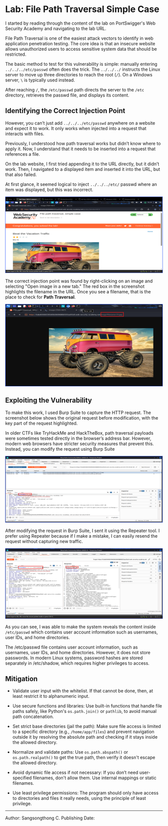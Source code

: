 # Lab: File Path Traversal Simple Case

I started by reading through the content of the lab on PortSwigger's Web Security Academy and navigating to the lab URL.

File Path Traversal is one of the easiest attack vectors to identify in web application penetration testing. The core idea is that an insecure website allows unauthorized users to access sensitive system data that should be restricted.

The basic method to test for this vulnerability is simple: manually entering `../../../etc/passwd` often does the trick. The `../../../` instructs the Linux server to move up three directories to reach the root (`/`). On a Windows server, `\` is typically used instead.

After reaching `/`, the `/etc/passwd` path directs the server to the `/etc` directory, retrieves the passwd file, and displays its content.

## Identifying the Correct Injection Point

However, you can’t just add `../../../etc/passwd` anywhere on a website and expect it to work. It only works when injected into a request that interacts with files.

Previously, I understood how path traversal works but didn’t know where to apply it. Now, I understand that it needs to be inserted into a request that references a file.

On the lab website, I first tried appending it to the URL directly, but it didn’t work. Then, I navigated to a displayed item and inserted it into the URL, but that also failed.

At first glance, it seemed logical to inject `../../../etc/` passwd where an item was displayed, but this was incorrect.

![incorrectPlaceToCheck](Images/PortSwiggerFileTransversal-1.png)

The correct injection point was found by right-clicking on an image and selecting "Open image in a new tab." The red box in the screenshot highlights the filename in the URL. Once you see a filename, that is the place to check for **Path Traversal**.

![correctPlaceToCheck](Images/PortSwiggerFileTransversal-2.png)

## Exploiting the Vulnerability

To make this work, I used Burp Suite to capture the HTTP request. The screenshot below shows the original request before modification, with the key part of the request highlighted.

In older CTFs like TryHackMe and HackTheBox, path traversal payloads were sometimes tested directly in the browser’s address bar. However, modern web browsers have stricter security measures that prevent this. Instead, you can modify the request using Burp Suite

![unmodifiedRequestInBurp](Images/PortSwiggerFileTransversal-3.png)

After modifying the request in Burp Suite, I sent it using the Repeater tool. I prefer using Repeater because if I make a mistake, I can easily resend the request without capturing new traffic.

![success](Images/PortSwiggerFileTransversal-4.png)

As you can see, I was able to make the system reveals the content inside `/etc/passwd` which contains user account information such as usernames, user IDs, and home directories.

The /etc/passwd file contains user account information, such as usernames, user IDs, and home directories. However, it does not store passwords. In modern Linux systems, password hashes are stored separately in /etc/shadow, which requires higher privileges to access.

## Mitigation

+ Validate user input with the whitelist. If that cannot be done, then, at least restrict it to alphanumeric input.

+ Use secure functions and libraries: Use built-in functions that handle file paths safely, like Python's `os.path.join()` or `pathlib`, to avoid manual path concatenation.

+ Set strict base directories (jail the path): Make sure file access is limited to a specific directory (e.g., `/home/app/files`) and prevent navigation outside it by resolving the absolute path and checking if it stays inside the allowed directory.

+ Normalize and validate paths: Use `os.path.abspath()` or `os.path.realpath()` to get the true path, then verify it doesn't escape the allowed directory.

+ Avoid dynamic file access if not necessary: If you don’t need user-specified filenames, don't allow them. Use internal mappings or static filenames.

+ Use least privilege permissions: The program should only have access to directories and files it really needs, using the principle of least privilege.

---

Author: Sangsongthong C.
Publishing Date:
